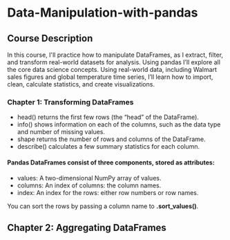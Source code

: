 # Data-Manipulation-with-pandas

## Course Description
In this course, I'll practice how to manipulate DataFrames, as I extract, filter, and transform real-world datasets for analysis. Using pandas I’ll explore all the core data science concepts. Using real-world data, including Walmart sales figures and global temperature time series, I’ll learn how to import, clean, calculate statistics, and create visualizations.

### Chapter 1: Transforming DataFrames
- head() returns the first few rows (the “head” of the DataFrame).
- info() shows information on each of the columns, such as the data type and number of missing values.
- shape returns the number of rows and columns of the DataFrame.
- describe() calculates a few summary statistics for each column.
#### Pandas DataFrames consist of three components, stored as attributes:
- values: A two-dimensional NumPy array of values.
- columns: An index of columns: the column names.
- index: An index for the rows: either row numbers or row names.

You can sort the rows by passing a column name to **.sort_values()**.


## Chapter 2: Aggregating DataFrames

